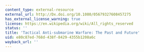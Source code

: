 ```yaml
---
content_type: external-resource
external_url: http://Dx.doi.org/10.1080/05679327608457275
has_external_license_warning: true
license: https://en.wikipedia.org/wiki/All_rights_reserved
status: ''
title: 'Tactical Anti-submarine Warfare: The Past and Future'
uid: e80c87ed-768d-438f-8429-4355b1208a6c
wayback_url: ''
---
```

